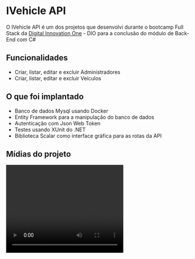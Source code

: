 # IVehicle API

O IVehicle API é um dos projetos que desenvolvi durante o bootcamp Full Stack da [Digital Innovation One](https://www.dio.me/en) - DIO para a conclusão do módulo de Back-End com C#

## Funcionalidades
- Criar, listar, editar e excluir Administradores
- Criar, listar, editar e excluir Veículos

## O que foi implantado
- Banco de dados Mysql usando Docker
- Entity Framework para a manipulação do banco de dados
- Autenticação com Json Web Token
- Testes usando XUnit do .NET
- Biblioteca Scalar como interface gráfica para as rotas da API

## Mídias do projeto
<video width="320" height="240" controls>
  <source src="./assets/videos/video1.mp4" type="video/mp4">
</video>
